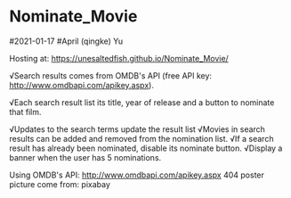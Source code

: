 # Nominate_Movie
#2021-01-17
#April (qingke) Yu

Hosting at: https://unesaltedfish.github.io/Nominate_Movie/


√Search results comes from OMDB's API (free API key: http://www.omdbapi.com/apikey.aspx).

√Each search result list its title, year of release and a button to nominate that film.

√Updates to the search terms update the result list
√Movies in search results can be added and removed from the nomination list.
√If a search result has already been nominated, disable its nominate button.
√Display a banner when the user has 5 nominations.


Using OMDB's API: http://www.omdbapi.com/apikey.aspx
404 poster picture come from: pixabay
